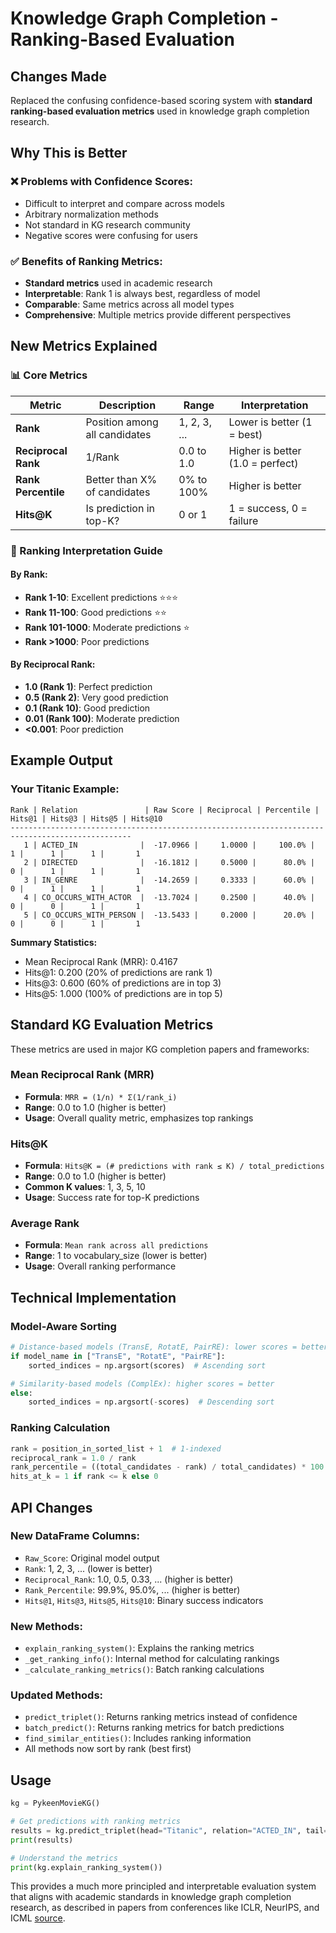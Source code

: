 # Knowledge Graph Completion - Ranking-Based Evaluation

## Changes Made

Replaced the confusing confidence-based scoring system with **standard ranking-based evaluation metrics** used in knowledge graph completion research.

## Why This is Better

### ❌ Problems with Confidence Scores:
- Difficult to interpret and compare across models
- Arbitrary normalization methods
- Not standard in KG research community
- Negative scores were confusing for users

### ✅ Benefits of Ranking Metrics:
- **Standard metrics** used in academic research
- **Interpretable**: Rank 1 is always best, regardless of model
- **Comparable**: Same metrics across all model types
- **Comprehensive**: Multiple metrics provide different perspectives

## New Metrics Explained

### 📊 Core Metrics

| Metric | Description | Range | Interpretation |
|--------|-------------|-------|----------------|
| **Rank** | Position among all candidates | 1, 2, 3, ... | Lower is better (1 = best) |
| **Reciprocal Rank** | 1/Rank | 0.0 to 1.0 | Higher is better (1.0 = perfect) |
| **Rank Percentile** | Better than X% of candidates | 0% to 100% | Higher is better |
| **Hits@K** | Is prediction in top-K? | 0 or 1 | 1 = success, 0 = failure |

### 🎯 Ranking Interpretation Guide

#### By Rank:
- **Rank 1-10**: Excellent predictions ⭐⭐⭐
- **Rank 11-100**: Good predictions ⭐⭐
- **Rank 101-1000**: Moderate predictions ⭐
- **Rank >1000**: Poor predictions

#### By Reciprocal Rank:
- **1.0 (Rank 1)**: Perfect prediction
- **0.5 (Rank 2)**: Very good prediction  
- **0.1 (Rank 10)**: Good prediction
- **0.01 (Rank 100)**: Moderate prediction
- **<0.001**: Poor prediction

## Example Output

### Your Titanic Example:
```
Rank | Relation               | Raw Score | Reciprocal | Percentile | Hits@1 | Hits@3 | Hits@5 | Hits@10
-------------------------------------------------------------------------------------------------
   1 | ACTED_IN              |  -17.0966 |     1.0000 |     100.0% |      1 |      1 |      1 |       1
   2 | DIRECTED              |  -16.1812 |     0.5000 |      80.0% |      0 |      1 |      1 |       1
   3 | IN_GENRE              |  -14.2659 |     0.3333 |      60.0% |      0 |      1 |      1 |       1
   4 | CO_OCCURS_WITH_ACTOR  |  -13.7024 |     0.2500 |      40.0% |      0 |      0 |      1 |       1
   5 | CO_OCCURS_WITH_PERSON |  -13.5433 |     0.2000 |      20.0% |      0 |      0 |      1 |       1
```

**Summary Statistics:**
- Mean Reciprocal Rank (MRR): 0.4167
- Hits@1: 0.200 (20% of predictions are rank 1)
- Hits@3: 0.600 (60% of predictions are in top 3)
- Hits@5: 1.000 (100% of predictions are in top 5)

## Standard KG Evaluation Metrics

These metrics are used in major KG completion papers and frameworks:

### Mean Reciprocal Rank (MRR)
- **Formula**: `MRR = (1/n) * Σ(1/rank_i)`
- **Range**: 0.0 to 1.0 (higher is better)
- **Usage**: Overall quality metric, emphasizes top rankings

### Hits@K
- **Formula**: `Hits@K = (# predictions with rank ≤ K) / total_predictions`
- **Range**: 0.0 to 1.0 (higher is better)  
- **Common K values**: 1, 3, 5, 10
- **Usage**: Success rate for top-K predictions

### Average Rank
- **Formula**: `Mean rank across all predictions`
- **Range**: 1 to vocabulary_size (lower is better)
- **Usage**: Overall ranking performance

## Technical Implementation

### Model-Aware Sorting
```python
# Distance-based models (TransE, RotatE, PairRE): lower scores = better
if model_name in ["TransE", "RotatE", "PairRE"]:
    sorted_indices = np.argsort(scores)  # Ascending sort

# Similarity-based models (ComplEx): higher scores = better  
else:
    sorted_indices = np.argsort(-scores)  # Descending sort
```

### Ranking Calculation
```python
rank = position_in_sorted_list + 1  # 1-indexed
reciprocal_rank = 1.0 / rank
rank_percentile = ((total_candidates - rank) / total_candidates) * 100
hits_at_k = 1 if rank <= k else 0
```

## API Changes

### New DataFrame Columns:
- `Raw_Score`: Original model output
- `Rank`: 1, 2, 3, ... (lower is better)
- `Reciprocal_Rank`: 1.0, 0.5, 0.33, ... (higher is better)
- `Rank_Percentile`: 99.9%, 95.0%, ... (higher is better)
- `Hits@1`, `Hits@3`, `Hits@5`, `Hits@10`: Binary success indicators

### New Methods:
- `explain_ranking_system()`: Explains the ranking metrics
- `_get_ranking_info()`: Internal method for calculating rankings
- `_calculate_ranking_metrics()`: Batch ranking calculations

### Updated Methods:
- `predict_triplet()`: Returns ranking metrics instead of confidence
- `batch_predict()`: Returns ranking metrics for batch predictions
- `find_similar_entities()`: Includes ranking information
- All methods now sort by rank (best first)

## Usage

```python
kg = PykeenMovieKG()

# Get predictions with ranking metrics
results = kg.predict_triplet(head="Titanic", relation="ACTED_IN", tail=None, k=5)
print(results)

# Understand the metrics
print(kg.explain_ranking_system())
```

This provides a much more principled and interpretable evaluation system that aligns with academic standards in knowledge graph completion research, as described in papers from conferences like ICLR, NeurIPS, and ICML [source](https://www.dbs.ifi.lmu.de/~tresp/papers/2203.07544.pdf). 